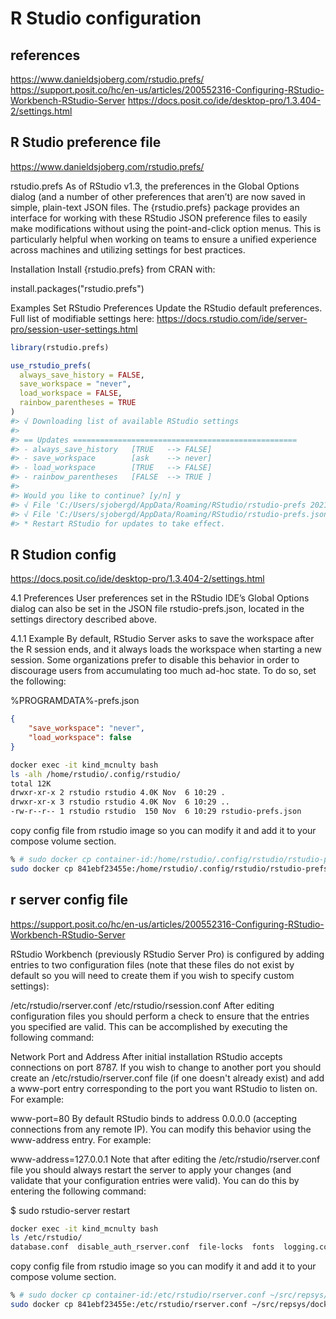 # R Studio configuration

## references

<https://www.danieldsjoberg.com/rstudio.prefs/>
<https://support.posit.co/hc/en-us/articles/200552316-Configuring-RStudio-Workbench-RStudio-Server>
<https://docs.posit.co/ide/desktop-pro/1.3.404-2/settings.html>

## R Studio preference file

<https://www.danieldsjoberg.com/rstudio.prefs/>

rstudio.prefs
As of RStudio v1.3, the preferences in the Global Options dialog (and a number of other preferences that aren’t) are now saved in simple, plain-text JSON files. The {rstudio.prefs} package provides an interface for working with these RStudio JSON preference files to easily make modifications without using the point-and-click option menus. This is particularly helpful when working on teams to ensure a unified experience across machines and utilizing settings for best practices.

Installation
Install {rstudio.prefs} from CRAN with:

install.packages("rstudio.prefs")

Examples
Set RStudio Preferences
Update the RStudio default preferences. Full list of modifiable settings here: <https://docs.rstudio.com/ide/server-pro/session-user-settings.html>

```r
library(rstudio.prefs)

use_rstudio_prefs(
  always_save_history = FALSE,
  save_workspace = "never",
  load_workspace = FALSE,
  rainbow_parentheses = TRUE
)
#> √ Downloading list of available RStudio settings
#>
#> == Updates ==================================================
#> - always_save_history   [TRUE   --> FALSE]
#> - save_workspace        [ask    --> never]
#> - load_workspace        [TRUE   --> FALSE]
#> - rainbow_parentheses   [FALSE  --> TRUE ]
#> 
#> Would you like to continue? [y/n] y
#> √ File 'C:/Users/sjobergd/AppData/Roaming/RStudio/rstudio-prefs 2021-06-20.json' saved as backup.
#> √ File 'C:/Users/sjobergd/AppData/Roaming/RStudio/rstudio-prefs.json' updated.
#> * Restart RStudio for updates to take effect.
```

## R Studion config

<https://docs.posit.co/ide/desktop-pro/1.3.404-2/settings.html>

4.1 Preferences
User preferences set in the RStudio IDE’s Global Options dialog can also be set in the JSON file rstudio-prefs.json, located in the settings directory described above.

4.1.1 Example
By default, RStudio Server asks to save the workspace after the R session ends, and it always loads the workspace when starting a new session. Some organizations prefer to disable this behavior in order to discourage users from accumulating too much ad-hoc state. To do so, set the following:

%PROGRAMDATA%-prefs.json

```json
{
    "save_workspace": "never",
    "load_workspace": false
}
```

```bash
docker exec -it kind_mcnulty bash
ls -alh /home/rstudio/.config/rstudio/
total 12K
drwxr-xr-x 2 rstudio rstudio 4.0K Nov  6 10:29 .
drwxr-xr-x 3 rstudio rstudio 4.0K Nov  6 10:29 ..
-rw-r--r-- 1 rstudio rstudio  150 Nov  6 10:29 rstudio-prefs.json

```

copy config file from rstudio image so you can modify it and add it to your compose volume section.

```bash
% # sudo docker cp container-id:/home/rstudio/.config/rstudio/rstudio-prefs.json ~/src/repsys/docker/r/rstudio-prefs.json
sudo docker cp 841ebf23455e:/home/rstudio/.config/rstudio/rstudio-prefs.json ~/src/repsys/docker/r/rstudio-prefs.json


```

## r server config file

<https://support.posit.co/hc/en-us/articles/200552316-Configuring-RStudio-Workbench-RStudio-Server>

RStudio Workbench (previously RStudio Server Pro) is configured by adding entries to two configuration files (note that these files do not exist by default so you will need to create them if you wish to specify custom settings):

/etc/rstudio/rserver.conf
/etc/rstudio/rsession.conf
After editing configuration files you should perform a check to ensure that the entries you specified are valid. This can be accomplished by executing the following command:

Network Port and Address
After initial installation RStudio accepts connections on port 8787. If you wish to change to another port you should create an /etc/rstudio/rserver.conf file (if one doesn't already exist) and add a www-port entry corresponding to the port you want RStudio to listen on. For example:

www-port=80
By default RStudio binds to address 0.0.0.0 (accepting connections from any remote IP). You can modify this behavior using the www-address entry. For example:

www-address=127.0.0.1
Note that after editing the /etc/rstudio/rserver.conf file you should always restart the server to apply your changes (and validate that your configuration entries were valid). You can do this by entering the following command:

$ sudo rstudio-server restart

```bash
docker exec -it kind_mcnulty bash
ls /etc/rstudio/
database.conf  disable_auth_rserver.conf  file-locks  fonts  logging.conf  rserver.conf  rsession.conf  themes

```

copy config file from rstudio image so you can modify it and add it to your compose volume section.

```bash
% # sudo docker cp container-id:/etc/rstudio/rserver.conf ~/src/repsys/docker/r/rserver.conf
sudo docker cp 841ebf23455e:/etc/rstudio/rserver.conf ~/src/repsys/docker/r/rserver.conf


```
